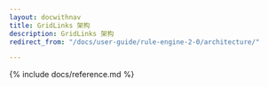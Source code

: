```yaml
---
layout: docwithnav
title: GridLinks 架构
description: GridLinks 架构
redirect_from: "/docs/user-guide/rule-engine-2-0/architecture/"

---
```


{% include docs/reference.md %}